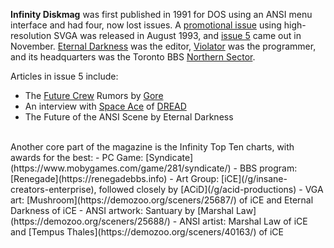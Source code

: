 **Infinity Diskmag** was first published in 1991 for DOS using an ANSI menu interface and had four, now lost issues. A [promotional issue](/f/ac1d664) using high-resolution SVGA was released in August 1993, and [issue 5](/f/ac1aaa2) came out in November. [Eternal Darkness](https://demozoo.org/sceners/25646/) was the editor, [Violator](https://demozoo.org/sceners/147282/) was the programmer, and its headquarters was the Toronto BBS [Northern Sector](https://demozoo.org/bbs/5658/).

Articles in issue 5 include:
- The [Future Crew](https://demozoo.org/groups/357/) Rumors by [Gore](https://demozoo.org/sceners/671/)
- An interview with [Space Ace](https://demozoo.org/sceners/46486/) of [DREAD](https://demozoo.org/groups/76438/)
- The Future of the ANSI Scene by Eternal Darkness

<br>
Another core part of the magazine is the Infinity Top Ten charts, with awards for the best:
- PC Game: [Syndicate](https://www.mobygames.com/game/281/syndicate/)
- BBS program: [Renegade](https://renegadebbs.info)
- Art Group: [iCE](/g/insane-creators-enterprise), followed closely by [ACiD](/g/acid-productions)
- VGA art: [Mushroom](https://demozoo.org/sceners/25687/) of iCE and Eternal Darkness of iCE
- ANSI artwork: Santuary by [Marshal Law](https://demozoo.org/sceners/25688/)
- ANSI artist: Marshal Law of iCE and [Tempus Thales](https://demozoo.org/sceners/40163/) of iCE
